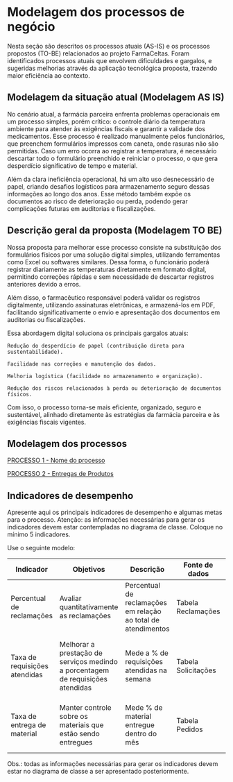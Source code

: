 # Modelagem dos processos de negócio

Nesta seção são descritos os processos atuais (AS-IS) e os processos propostos (TO-BE) relacionados ao projeto FarmaCeltas. Foram identificados processos atuais que envolvem dificuldades e gargalos, e sugeridas melhorias através da aplicação tecnológica proposta, trazendo maior eficiência ao contexto.

## Modelagem da situação atual (Modelagem AS IS)

No cenário atual, a farmácia parceira enfrenta problemas operacionais em um processo simples, porém crítico: o controle diário da temperatura ambiente para atender às exigências fiscais e garantir a validade dos medicamentos. Esse processo é realizado manualmente pelos funcionários, que preenchem formulários impressos com caneta, onde rasuras não são permitidas. Caso um erro ocorra ao registrar a temperatura, é necessário descartar todo o formulário preenchido e reiniciar o processo, o que gera desperdício significativo de tempo e material.

Além da clara ineficiência operacional, há um alto uso desnecessário de papel, criando desafios logísticos para armazenamento seguro dessas informações ao longo dos anos. Esse método também expõe os documentos ao risco de deterioração ou perda, podendo gerar complicações futuras em auditorias e fiscalizações.

## Descrição geral da proposta (Modelagem TO BE)

Nossa proposta para melhorar esse processo consiste na substituição dos formulários físicos por uma solução digital simples, utilizando ferramentas como Excel ou softwares similares. Dessa forma, o funcionário poderá registrar diariamente as temperaturas diretamente em formato digital, permitindo correções rápidas e sem necessidade de descartar registros anteriores devido a erros.

Além disso, o farmacêutico responsável poderá validar os registros digitalmente, utilizando assinaturas eletrônicas, e armazená-los em PDF, facilitando significativamente o envio e apresentação dos documentos em auditorias ou fiscalizações.

Essa abordagem digital soluciona os principais gargalos atuais:

    Redução do desperdício de papel (contribuição direta para sustentabilidade).

    Facilidade nas correções e manutenção dos dados.

    Melhoria logística (facilidade no armazenamento e organização).

    Redução dos riscos relacionados à perda ou deterioração de documentos físicos.

Com isso, o processo torna-se mais eficiente, organizado, seguro e sustentável, alinhado diretamente às estratégias da farmácia parceira e às exigências fiscais vigentes.

## Modelagem dos processos

[PROCESSO 1 - Nome do processo](./processes/processo-1-nome-do-processo.md "Detalhamento do processo 1.")

[PROCESSO 2 - Entregas de Produtos](./processes/processo-2-nome-do-processo.md "Detalhamento do processo 2.")


## Indicadores de desempenho

Apresente aqui os principais indicadores de desempenho e algumas metas para o processo. Atenção: as informações necessárias para gerar os indicadores devem estar contempladas no diagrama de classe. Coloque no mínimo 5 indicadores.

Use o seguinte modelo:

| **Indicador** | **Objetivos** | **Descrição** | **Fonte de dados** | **Fórmula de cálculo** |
| ---           | ---           | ---           | ---             | ---             |
| Percentual de reclamações | Avaliar quantitativamente as reclamações | Percentual de reclamações em relação ao total de atendimentos | Tabela Reclamações | número total de reclamações / número total de atendimentos |
| Taxa de requisições atendidas | Melhorar a prestação de serviços medindo a porcentagem de requisições atendidas| Mede a % de requisições atendidas na semana | Tabela Solicitações | (número de requisições atendidas / número total de requisições) * 100 |
| Taxa de entrega de material | Manter controle sobre os materiais que estão sendo entregues | Mede % de material entregue dentro do mês | Tabela Pedidos | (número de pedidos entregues / número total de pedidos) * 100 |


Obs.: todas as informações necessárias para gerar os indicadores devem estar no diagrama de classe a ser apresentado posteriormente.

